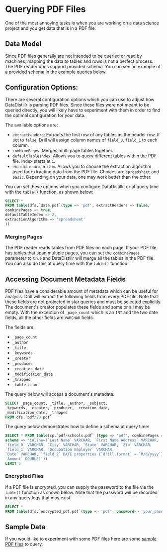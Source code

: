 # Querying PDF Files
One of the most annoying tasks is when you are working on a data science project and you get data that is in a PDF file.

## Data Model
Since PDF files generally are not intended to be queried or read by machines, mapping the data to tables and rows is not a perfect process.  The PDF reader does support provided schema.  You can see an example of a provided schema in the example queries below.

## Configuration Options:
There are several configuration options which you can use to adjust how DataDistillr is parsing PDF files.  Since these files were not meant to be queried directly, you will likely have to experiment with them in order to find the optimal configuration for your data.

The available options are:
* `extractHeaders`: Extracts the first row of any tables as the header row.  If set to `false`, Drill will assign column names of `field_0`, `field_1` to each column.
* `combinePages`: Merges multi page tables together.
* `defaultTableIndex`:  Allows you to query different tables within the PDF file. Index starts at `1`. 
* `extractionAlgorithm`:  Allows you to choose the extraction algorithm used for extracting data from the PDF file.  Choices are `spreadsheet` and `basic`.  Depending on your data, one may work better than the other.

You can set these options when you configure DataDistillr, or at query time with the `table()` function, as shown below:

```sql
SELECT * 
FROM table(dfs.`data.pdf`(type => 'pdf', extractHeaders => false, 
combinePages => true,
defaultTableIndex => 2,
extractionAlgorithm => 'spreadsheet'
))
```

### Merging Pages
The PDF reader reads tables from PDF files on each page.  If your PDF file has tables that span multiple pages, you can set the `combinePages` parameter to `true` and DataDistillr will merge all the tables in the PDF file.  You can also do this at query time with the `table()` function.

## Accessing Document Metadata Fields
PDF files have a considerable amount of metadata which can be useful for analysis.  Drill will extract the following fields from every PDF file.  Note that these fields are not projected in star queries and must be selected explicitly.  The document's creator populates these fields and some or all may be empty. With the exception of `_page_count` which is an `INT` and the two date fields, all the other fields are `VARCHAR` fields.
 
 The fields are:
 * `_page_count`
 * `_author`
 * `_title`
 * `_keywords`
 * `_creator`
 * `_producer`
 * `_creation_date`
 * `_modification_date`
 * `_trapped`
 * `_table_count`
 
 The query below will access a document's metadata:
 
 ```sql
SELECT _page_count, _title, _author, _subject, 
_keywords, _creator, _producer, _creation_date, 
_modification_date, _trapped 
FROM dfs.`pdf/20.pdf`
```
The query below demonstrates how to define a schema at query time:

```sql
SELECT * FROM table(cp.`pdf/schools.pdf` (type => 'pdf', combinePages => true, 
schema => 'inline=(`Last Name` VARCHAR, `First Name Address` VARCHAR, 
`field_0` VARCHAR, `City` VARCHAR, `State` VARCHAR, `Zip` VARCHAR, 
`field_1` VARCHAR, `Occupation Employer` VARCHAR, 
`Date` VARCHAR, `field_2` DATE properties {`drill.format` = `M/d/yyyy`}, 
`Amount` DOUBLE)')) 
LIMIT 5
```

### Encrypted Files
If a PDF file is encrypted, you can supply the password to the file via the `table()` function as shown below.  Note that the password will be recorded in any query logs that 
may exist.

```sql
SELECT * 
FROM table(dfs.`encrypted_pdf.pdf`(type => 'pdf', password=> 'your_password'))
```

## Sample Data
If you would like to experiment with some PDF files here are some [sample PDF files](https://github.com/datadistillr/sample-data/tree/master/pdf) to query.

